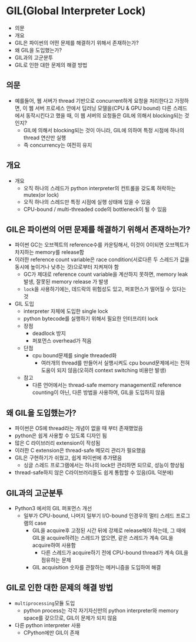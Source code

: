 # GIL(Global Interpreter Lock)

- 의문
- 개요
- GIL은 파이썬의 어떤 문제를 해결하기 위해서 존재하는가?
- 왜 GIL을 도입했는가?
- GIL과의 고군분투
- GIL로 인한 대한 문제의 해결 방법

## 의문

- 예를들어, 웹 서버가 thread 기반으로 concurrent하게 요청을 처리한다고 가정하면, 이 웹 서버 프로세스 안에서 딥러닝 모델을(CPU & GPU bound) 다른 스레드에서 동작시킨다고 했을 때, 이 웹 서버의 요청들은 GIL에 의해서 blocking되는 것인지?
  - GIL에 의해서 blocking되는 것이 아니라, GIL에 의하여 특정 시점에 하나의 thread 연산만 실행
  - 즉 concurrency는 여전히 유지

## 개요

- 개요
  - 오직 하나의 스레드가 python interpreter의 컨트롤을 갖도록 허락하는 mutex(or lock)
  - 오직 하나의 스레드만 특정 시점에 실행 상태에 있을 수 있음
  - CPU-bound / multi-threaded code의 bottleneck이 될 수 있음

## GIL은 파이썬의 어떤 문제를 해결하기 위해서 존재하는가?

- 파이썬 GC는 오브젝트의 reference수를 카운팅해서, 이것이 0이되면 오브젝트가 차지하는 memory를 release함
- 이러한 reference count variable은 race condition(서로다른 두 스레드가 값을 동시에 높이거나 낮추는 것)으로부터 지켜져야 함
  - GC가 제대로 reference count variable을 계산하지 못하면, memory leak 발생, 잘못된 memory release 가 발생
  - `lock`을 사용하기에는, 데드락의 위험성도 있고, 퍼포먼스가 떨어질 수 있다는 것
- GIL 도입
  - interpreter 자체에 도입한 single lock
  - python bytecode를 실행하기 위해서 필요한 인터프리터 lock
  - 장점
    - deadlock 방지
    - 퍼포먼스 overhead가 적음
  - 단점
    - cpu bound문제를 single threaded화
      - 여러개의 thread를 만들어서 실행시켜도 cpu bound문제에서는 전혀 도움이 되지 않음(오히려 context switching 비용만 발생)
  - 참고
    - 다른 언어에서는 thread-safe memory management로 reference counting이 아닌, 다른 방법을 사용하여, GIL을 도입하지 않음

## 왜 GIL을 도입했는가?

- 파이썬은 OS에 thread라는 개념이 없을 때 부터 존재했었음
- python은 쉽게 사용할 수 있도록 디자인 됨
- 많은 C 라이브러리 extension이 작성됨
- 이러한 C extension은 thread-safe 메모리 관리가 필요했음
- GIL은 구현하기가 쉬웠고, 쉽게 파이썬에 추가됐음
  - 싱글 스레드 프로그램에서는 하나의 lock만 관리하면 되므로, 성능이 향상됨
- thread-safe하지 않은 C라이브러리들도 쉽게 통합할 수 있음(GIL 덕분에)

## GIL과의 고군분투

- Python3 에서의 GIL 퍼포먼스 개선
  - 일부가 CPU-bound, 나머지 일부기 I/O-bound 인경우의 멀티 스레드 프로그램의 case
    - GIL을 acquire후 고정된 시간 뒤에 강제로 release해야 하는데, 그 때에 GIL을 acquire하려는 스레드가 없으면, 같은 스레드가 계속 GIL을 acquire하여 사용함
      - 다른 스레드가 acquire하기 전에 CPU-bound thread가 계속 GIL을 점유하는 문제
    - GIL acquisition 숫자를 관찰하는 메커니즘을 도입하여 해결

## GIL로 인한 대한 문제의 해결 방법

- `multiprocessing`모듈 도입
  - python process는 각각 자기자신만의 python interpreter와 memory space를 갖으므로, GIL이 문제가 되지 않음
- 다른 python interpreter 사용
  - CPython에만 GIL이 존재
